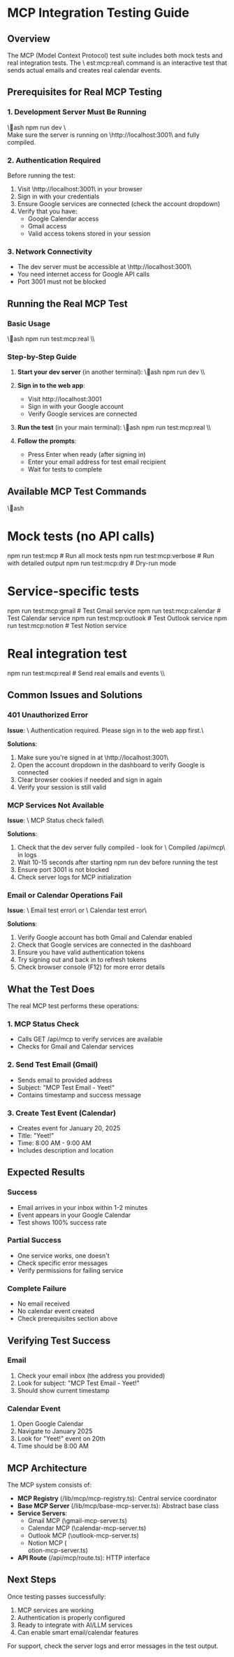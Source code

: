 ﻿# MCP Integration Testing Guide

## Overview
The MCP (Model Context Protocol) test suite includes both mock tests and real integration tests. The \	est:mcp:real\ command is an interactive test that sends actual emails and creates real calendar events.

## Prerequisites for Real MCP Testing

### 1. Development Server Must Be Running
\\\ash
npm run dev
\\\
Make sure the server is running on \http://localhost:3001\ and fully compiled.

### 2. Authentication Required
Before running the test:
1. Visit \http://localhost:3001\ in your browser
2. Sign in with your credentials
3. Ensure Google services are connected (check the account dropdown)
4. Verify that you have:
   - Google Calendar access
   - Gmail access
   - Valid access tokens stored in your session

### 3. Network Connectivity
- The dev server must be accessible at \http://localhost:3001\
- You need internet access for Google API calls
- Port 3001 must not be blocked

## Running the Real MCP Test

### Basic Usage
\\\ash
npm run test:mcp:real
\\\

### Step-by-Step Guide

1. **Start your dev server** (in another terminal):
   \\\ash
   npm run dev
   \\\

2. **Sign in to the web app**:
   - Visit http://localhost:3001
   - Sign in with your Google account
   - Verify Google services are connected

3. **Run the test** (in your main terminal):
   \\\ash
   npm run test:mcp:real
   \\\

4. **Follow the prompts**:
   - Press Enter when ready (after signing in)
   - Enter your email address for test email recipient
   - Wait for tests to complete

## Available MCP Test Commands

\\\ash
# Mock tests (no API calls)
npm run test:mcp              # Run all mock tests
npm run test:mcp:verbose      # Run with detailed output
npm run test:mcp:dry          # Dry-run mode

# Service-specific tests
npm run test:mcp:gmail        # Test Gmail service
npm run test:mcp:calendar     # Test Calendar service
npm run test:mcp:outlook      # Test Outlook service
npm run test:mcp:notion       # Test Notion service

# Real integration test
npm run test:mcp:real         # Send real emails and events
\\\

## Common Issues and Solutions

### 401 Unauthorized Error
**Issue**: \ Authentication required. Please sign in to the web app first.\

**Solutions**:
1. Make sure you're signed in at \http://localhost:3001\
2. Open the account dropdown in the dashboard to verify Google is connected
3. Clear browser cookies if needed and sign in again
4. Verify your session is still valid

### MCP Services Not Available
**Issue**: \ MCP Status check failed\

**Solutions**:
1. Check that the dev server fully compiled - look for \ Compiled /api/mcp\ in logs
2. Wait 10-15 seconds after starting npm run dev before running the test
3. Ensure port 3001 is not blocked
4. Check server logs for MCP initialization

### Email or Calendar Operations Fail
**Issue**: \ Email test error\ or \ Calendar test error\

**Solutions**:
1. Verify Google account has both Gmail and Calendar enabled
2. Check that Google services are connected in the dashboard
3. Ensure you have valid authentication tokens
4. Try signing out and back in to refresh tokens
5. Check browser console (F12) for more error details

## What the Test Does

The real MCP test performs these operations:

### 1. MCP Status Check
- Calls GET /api/mcp to verify services are available
- Checks for Gmail and Calendar services

### 2. Send Test Email (Gmail)
- Sends email to provided address
- Subject: "MCP Test Email - Yeet!"
- Contains timestamp and success message

### 3. Create Test Event (Calendar)
- Creates event for January 20, 2025
- Title: "Yeet!"
- Time: 8:00 AM - 9:00 AM
- Includes description and location

## Expected Results

### Success 
- Email arrives in your inbox within 1-2 minutes
- Event appears in your Google Calendar
- Test shows 100% success rate

### Partial Success 
- One service works, one doesn't
- Check specific error messages
- Verify permissions for failing service

### Complete Failure 
- No email received
- No calendar event created
- Check prerequisites section above

## Verifying Test Success

### Email
1. Check your email inbox (the address you provided)
2. Look for subject: "MCP Test Email - Yeet!"
3. Should show current timestamp

### Calendar Event
1. Open Google Calendar
2. Navigate to January 2025
3. Look for "Yeet!" event on 20th
4. Time should be 8:00 AM

## MCP Architecture

The MCP system consists of:

- **MCP Registry** (\/lib/mcp/mcp-registry.ts\): Central service coordinator
- **Base MCP Server** (\/lib/mcp/base-mcp-server.ts\): Abstract base class
- **Service Servers**:
  - Gmail MCP (\gmail-mcp-server.ts\)
  - Calendar MCP (\calendar-mcp-server.ts\)
  - Outlook MCP (\outlook-mcp-server.ts\)
  - Notion MCP (\
otion-mcp-server.ts\)
- **API Route** (\/api/mcp/route.ts\): HTTP interface

## Next Steps

Once testing passes successfully:
1.  MCP services are working
2.  Authentication is properly configured
3.  Ready to integrate with AI/LLM services
4.  Can enable smart email/calendar features

For support, check the server logs and error messages in the test output.
